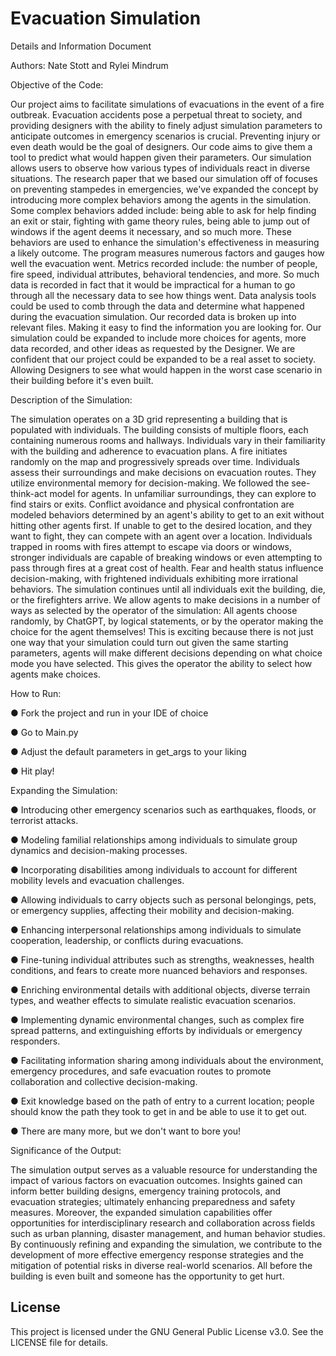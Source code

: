 # Evacuation Simulation

Details and Information Document

Authors: Nate Stott and Rylei Mindrum



Objective of the Code:

Our project aims to facilitate simulations of evacuations in the event of a fire outbreak.
Evacuation accidents pose a perpetual threat to society, and providing designers with the ability
to finely adjust simulation parameters to anticipate outcomes in emergency scenarios is crucial.
Preventing injury or even death would be the goal of designers. Our code aims to give them a
tool to predict what would happen given their parameters. Our simulation allows users to observe
how various types of individuals react in diverse situations. The research paper that we based our
simulation off of focuses on preventing stampedes in emergencies, we've expanded the concept
by introducing more complex behaviors among the agents in the simulation. Some complex
behaviors added include: being able to ask for help finding an exit or stair, fighting with game
theory rules, being able to jump out of windows if the agent deems it necessary, and so much
more. These behaviors are used to enhance the simulation's effectiveness in measuring a likely
outcome. The program measures numerous factors and gauges how well the evacuation went.
Metrics recorded include: the number of people, fire speed, individual attributes, behavioral
tendencies, and more. So much data is recorded in fact that it would be impractical for a human
to go through all the necessary data to see how things went. Data analysis tools could be used to
comb through the data and determine what happened during the evacuation simulation. Our
recorded data is broken up into relevant files. Making it easy to find the information you are
looking for. Our simulation could be expanded to include more choices for agents, more data
recorded, and other ideas as requested by the Designer. We are confident that our project could
be expanded to be a real asset to society. Allowing Designers to see what would happen in the
worst case scenario in their building before it's even built.


Description of the Simulation:

The simulation operates on a 3D grid representing a building that is populated with
individuals. The building consists of multiple floors, each containing numerous rooms and
hallways. Individuals vary in their familiarity with the building and adherence to evacuation
plans. A fire initiates randomly on the map and progressively spreads over time. Individuals
assess their surroundings and make decisions on evacuation routes. They utilize environmental
memory for decision-making. We followed the see-think-act model for agents. In unfamiliar
surroundings, they can explore to find stairs or exits. Conflict avoidance and physical
confrontation are modeled behaviors determined by an agent's ability to get to an exit without
hitting other agents first. If unable to get to the desired location, and they want to fight, they can
compete with an agent over a location. Individuals trapped in rooms with fires attempt to escape
via doors or windows, stronger individuals are capable of breaking windows or even attempting
to pass through fires at a great cost of health. Fear and health status influence decision-making,
with frightened individuals exhibiting more irrational behaviors. The simulation continues until
all individuals exit the building, die, or the firefighters arrive.
We allow agents to make decisions in a number of ways as selected by the operator of the
simulation: All agents choose randomly, by ChatGPT, by logical statements, or by the operator
making the choice for the agent themselves! This is exciting because there is not just one way
that your simulation could turn out given the same starting parameters, agents will make different
decisions depending on what choice mode you have selected. This gives the operator the ability
to select how agents make choices.


How to Run:

● Fork the project and run in your IDE of choice

● Go to Main.py

● Adjust the default parameters in get_args to your liking

● Hit play!


Expanding the Simulation:
 
 ● Introducing other emergency scenarios such as earthquakes, floods, or terrorist attacks.
 
 ● Modeling familial relationships among individuals to simulate group dynamics and decision-making processes.
 
 ● Incorporating disabilities among individuals to account for different mobility levels and evacuation challenges.
 
 ● Allowing individuals to carry objects such as personal belongings, pets, or emergency supplies, affecting their mobility and decision-making.
 
 ● Enhancing interpersonal relationships among individuals to simulate cooperation, leadership, or conflicts during evacuations.
 
 ● Fine-tuning individual attributes such as strengths, weaknesses, health conditions, and fears to create more nuanced behaviors and responses.
 
 ● Enriching environmental details with additional objects, diverse terrain types, and weather effects to simulate realistic evacuation scenarios.
 
 ● Implementing dynamic environmental changes, such as complex fire spread patterns, and extinguishing efforts by individuals or emergency responders.
 
 ● Facilitating information sharing among individuals about the environment, emergency procedures, and safe evacuation routes to promote collaboration and collective decision-making.
 
 ● Exit knowledge based on the path of entry to a current location; people should know the path they took to get in and be able to use it to get out.
 
 ● There are many more, but we don't want to bore you!


Significance of the Output:

The simulation output serves as a valuable resource for understanding the impact of
various factors on evacuation outcomes. Insights gained can inform better building designs,
emergency training protocols, and evacuation strategies; ultimately enhancing preparedness and
safety measures. Moreover, the expanded simulation capabilities offer opportunities for
interdisciplinary research and collaboration across fields such as urban planning, disaster
management, and human behavior studies. By continuously refining and expanding the
simulation, we contribute to the development of more effective emergency response strategies
and the mitigation of potential risks in diverse real-world scenarios. All before the building is
even built and someone has the opportunity to get hurt.

## License

This project is licensed under the GNU General Public License v3.0. See the LICENSE file for details.
